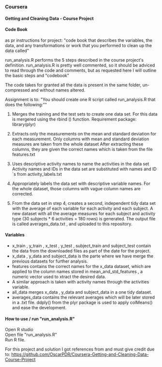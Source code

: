 

### Coursera
#### Getting and Cleaning Data - Course Project



#### Code Book
as pr instructions for project: "code book that describes the variables, the data, and any transformations or work that you performed to clean up the data called"

run_analysis.R  performs the 5 steps described in the course project's definition.
run_analysis.R is pretty well commented, so it should be adviced to read through the code and comments, but as requested here I will outline the basic steps and "codebook"

The code takes for granted all the data is present in the same folder, un-compressed and without names altered.


Assignment is to:  "You should create one R script called run_analysis.R that does the following:""

1) Merges the training and the test sets to create one data set.
For this data is mergered using the rbind () function. 
Requirement package: library(plyr)


2) Extracts only the measurements on the mean and standard deviation for each measurement. 
Only columns with mean and standard deviation measures are taken from the whole dataset 
After extracting these columns, they are given the correct names which is taken from  the file features.txt 

3) Uses descriptive activity names to name the activities in the data set
Activity names and IDs in the data set are substituted with names and ID´s from  activity_labels.txt 

4) Appropriately labels the data set with descriptive variable names. 
For the whole dataset, those columns with vague column names are corrected.

5) From the data set in step 4, creates a second, independent tidy data set with the average of each variable for each activity and each subject.
A new dataset with all the average measures for each subject and activity type (30 subjects * 6 activities = 180 rows) is generated. 
The output file is called  averages_data.txt , and uploaded to this repository.



#### Variables
*  x_train ,  y_train ,  x_test ,  y_test ,  subject_train  and  subject_test  contain the data from the downloaded files as part of the date for the project.
*  x_data ,  y_data  and  subject_data  is the parte where we have merge the previous datasets for further analysis.
*  features  contains the correct names for the  x_data  dataset, which are applied to the column names stored in  mean_and_std_features , a numeric vector used to xtract the desired data.
* A similar approach is taken with activity names through the  activities  variable.
*  all_data  merges  x_data ,  y_data  and  subject_data  in a one tidy dataset.
* averages_data contains the relevant averages which will be later stored in a  .txt  file.  ddply()  from the plyr package is used to apply  colMeans()  and ease the development.


#### How to use / run   "run_analysis.R"
Open R studio  
Open file "run_analysis.R"  
Run R file.  





For this project and solution I got references from and must give credit due to:
https://github.com/OscarPDR/Coursera-Getting-and-Cleaning-Data-Course-Project 


